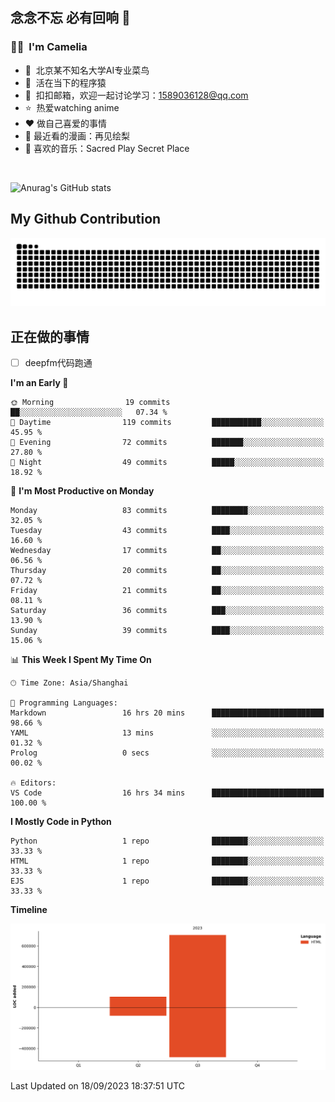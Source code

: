 ## 念念不忘 必有回响  👋
### 👨‍🔧&nbsp;&nbsp;I'm Camelia
- 🏢&nbsp;&nbsp;北京某不知名大学AI专业菜鸟
- 🦍&nbsp;&nbsp;活在当下的程序猿
- 💬&nbsp;&nbsp;扣扣邮箱，欢迎一起讨论学习：1589036128@qq.com
- ⭐️&nbsp;&nbsp;热爱watching anime
- ❤️ 做自己喜爱的事情
- 📖 最近看的漫画：再见绘梨
- 🎵 喜欢的音乐：Sacred Play Secret Place

<br>

![Anurag's GitHub stats](https://github-readme-stats.vercel.app/api?username=abinzzz&count_private=true&show_icons=true&theme=tokyonight)


## My Github Contribution
![](https://github.com/abinzzz/abinzzz/blob/output/github-contribution-grid-snake.svg)

## 正在做的事情
- [ ] deepfm代码跑通
<!--START_SECTION:waka-->
**I'm an Early 🐤** 

```text
🌞 Morning                19 commits          ██░░░░░░░░░░░░░░░░░░░░░░░   07.34 % 
🌆 Daytime                119 commits         ███████████░░░░░░░░░░░░░░   45.95 % 
🌃 Evening                72 commits          ███████░░░░░░░░░░░░░░░░░░   27.80 % 
🌙 Night                  49 commits          █████░░░░░░░░░░░░░░░░░░░░   18.92 % 
```
📅 **I'm Most Productive on Monday** 

```text
Monday                   83 commits          ████████░░░░░░░░░░░░░░░░░   32.05 % 
Tuesday                  43 commits          ████░░░░░░░░░░░░░░░░░░░░░   16.60 % 
Wednesday                17 commits          ██░░░░░░░░░░░░░░░░░░░░░░░   06.56 % 
Thursday                 20 commits          ██░░░░░░░░░░░░░░░░░░░░░░░   07.72 % 
Friday                   21 commits          ██░░░░░░░░░░░░░░░░░░░░░░░   08.11 % 
Saturday                 36 commits          ███░░░░░░░░░░░░░░░░░░░░░░   13.90 % 
Sunday                   39 commits          ████░░░░░░░░░░░░░░░░░░░░░   15.06 % 
```


📊 **This Week I Spent My Time On** 

```text
🕑︎ Time Zone: Asia/Shanghai

💬 Programming Languages: 
Markdown                 16 hrs 20 mins      █████████████████████████   98.66 % 
YAML                     13 mins             ░░░░░░░░░░░░░░░░░░░░░░░░░   01.32 % 
Prolog                   0 secs              ░░░░░░░░░░░░░░░░░░░░░░░░░   00.02 % 

🔥 Editors: 
VS Code                  16 hrs 34 mins      █████████████████████████   100.00 % 
```

**I Mostly Code in Python** 

```text
Python                   1 repo              ████████░░░░░░░░░░░░░░░░░   33.33 % 
HTML                     1 repo              ████████░░░░░░░░░░░░░░░░░   33.33 % 
EJS                      1 repo              ████████░░░░░░░░░░░░░░░░░   33.33 % 
```



**Timeline**

![Lines of Code chart](https://raw.githubusercontent.com/abinzzz/abinzzz/main/assets/bar_graph.png)


 Last Updated on 18/09/2023 18:37:51 UTC
<!--END_SECTION:waka-->


